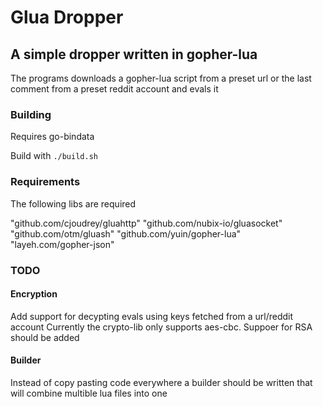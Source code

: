 # Glua Dropper
## A simple dropper written in gopher-lua

The programs downloads a gopher-lua script from a preset url or the last comment from a preset reddit account and evals it

### Building
Requires go-bindata

Build with ```./build.sh```

### Requirements

The following libs are required 

"github.com/cjoudrey/gluahttp"
"github.com/nubix-io/gluasocket"
"github.com/otm/gluash"
"github.com/yuin/gopher-lua"
"layeh.com/gopher-json"

### TODO

#### Encryption
Add support for decypting evals using keys fetched from a url/reddit account 
Currently the crypto-lib only supports aes-cbc. Suppoer for RSA should be added

#### Builder
Instead of copy pasting code everywhere a builder should be written that will combine multible lua files into one 